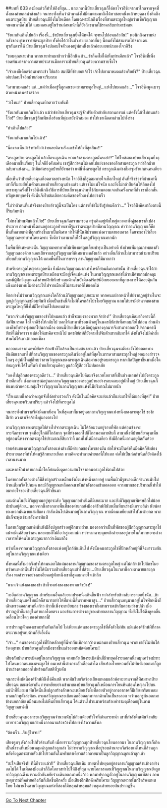 ##บทที่ 633 ลงมือแล้วก็ทำให้ถึงที่สุด...
และเวลานี้ป๋ายเสี่ยวฉุนก็ได้พาโจวอีซิงจากมาไกลจากจุดที่ตั้งของค่ายกลนำส่งแล้ว จนกระทั่งเห็นว่าด้านหลังไม่มีคนตามมาถึงได้หาซอยหนึ่งแล้วหยุดลง ยิ่งคิดถึงคนตระกูลป๋าย ป๋ายเสี่ยวฉุนก็ยิ่งโมโหเดือด โดยเฉพาะนึกถึงเรื่องที่สามตระกูลใหญ่กว้านซื้อวิญญาณจนตนหาซื้อไม่ได้ แถมตอนอยู่ในร้านก่อนหน้านี้ก็ยังถึงขนาดใช้ราคาสิบเท่ามาข่มตน

“รังแกกันเกินไปแล้ว เรื่องนี้...ข้าป๋ายเสี่ยวฉุนยืดได้หดได้ จะทนไปก่อนแล้วกัน!” พอนึกถึงความน่ากลัวของบุรพาจารย์ตระกูลป๋าย ทั้งคิดได้ว่าในช่วงระยะเวลาสั้นๆ นี้ตนยังไม่สามารถไปจากแดนทุรกันดารได้ ป๋ายเสี่ยวฉุนจึงปลอบใจตัวเองอยู่พักหนึ่งแล้วค่อยเงยหน้ามองโจวอีซิง

“ขอบคุณนายท่าน หากนายท่านมาช้ากว่านี้อีกนิด ข้า...ข้าก็คงไม่ได้เห็นท่านอีกแล้ว” โจวอีซิงที่เพิ่งรอดพ้นมาจากความตายประสานมือคารวะป๋ายเสี่ยวฉุนด้วยความซาบซึ้งใจ

“เจ้าเองก็เดือดร้อนเพราะข้า ใช่แล้ว สมบัติที่ข้าบอกเจ้าไว้ เจ้าไปเอามาหมดแล้วหรือยัง?” ป๋ายเสี่ยวฉุนเอ่ยปลอบใจอีกฝ่ายก่อนจะรีบถาม

“เอามาหมดแล้ว แต่...แต่ว่าเมื่อครู่นี้ถูกคนของสามตระกูลใหญ่...แย่งไปหมดแล้ว...” โจวอีซิงพูดเบาๆ ด้วยหน้าตาเศร้าสร้อย

“ว่าไงนะ!” ป๋ายเสี่ยวฉุนเบิกตากว้างทันที

“รังแกกันมากเกินไปแล้ว แม้ว่าข้าป๋ายเสี่ยวฉุนจะรู้จักปรับตัวเข้ากับสถานการณ์ แต่ครั้งนี้ข้าไม่ทนแล้วโว้ย!” ป๋ายเสี่ยวฉุนรู้สึกเพียงไอร้อนที่พุ่งมายังหัวสมอง ทำให้เขาเดือดพล่านไปทั้งร่าง

“ทำเกินไปแล้ว!”

“รังแกกันมากเกินไปแล้ว!”

“นี่คงจะเห็นว่าข้าทำตัวว่าง่ายเลยคิดจะรังแกข้าให้ถึงที่สุดสินะ!!”

“ตระกูลป๋าย ตระกูลไช่ แล้วก็ตระกูลเฉิน พวกเจ้าสามตระกูลมันระยำ!!” ไฟโทสะของป๋ายเสี่ยวฉุนยิ่งดุเดือดมากขึ้นเรื่อยๆ ในใจก็ยิ่งคับแค้น เขารู้สึกว่าตนไม่เคยไปแย่งของของอีกสามตระกูล ทว่าอีกฝ่ายกลับมาแย่งตน...ถ้ามีแค่ตระกูลป๋ายก็ยังพอว่า แต่นี่ทั้งตระกูลไช่ ตระกูลเฉินต่างก็มารุมรังแกตนคนเดียว

เมื่อเห็นว่าป๋ายเสี่ยวฉุนเดือดดาลอย่างหนัก โจวอีซิงก็สูดลมหายใจเฮือกใหญ่ อันที่จริงช่วงที่ผ่านมานี้เขาก็เริ่มสงสัยในตัวตนของป๋ายเสี่ยวฉุนบ้างแล้ว แต่เขาไม่แน่ใจนัก และยิ่งไม่กล้าสืบค้นให้ลึกลงไป เพราะทุกครั้งที่โจวอีซิงนึกถึงวิธีการที่ป๋ายเสี่ยวฉุนนำมาใช้กับตนตอนเจอกันครั้งแรกที่ถ้ำ เขาก็อกสั่นขวัญหายทุกครั้ง ดังนั้นจึงรีบล้มเลิกความคิดของตัวเองไปอย่างเร็ว

“ไม่ว่าตัวตนที่แท้จริงของป๋ายฮ่าวผู้นี้จะเป็นใคร แต่การที่ข้าไม่รับรู้ย่อมดีกว่า...” โจวอีซิงคิดมาถึงตรงนี้ก็รีบก้มหน้า

“ไม่ทงไม่ทนมันแล้วโว้ย!” ป๋ายเสี่ยวฉุนกัดกรามกรอด ครุ่นคิดอยู่พักใหญ่ดวงตาทั้งคู่ของเขาก็เปล่งประกาย ก่อนหน้านี้ตอนอยู่ตระกูลป๋ายเขาก็รู้มาว่าตระกูลป๋ายมีลานวิญญาณ คำว่าลานวิญญาณก็คือพื้นที่หลายแห่งที่ถูกสร้างขึ้นมาเป็นพิเศษ ทำให้ที่นั่นมีปราณแห่งความตายอบอวล โดยจะเอาไว้เลี้ยงวิญญาณพยาบาทโดยเฉพาะ ซึ่งดีกว่าเอามาเก็บไว้ในสถูปวิญญาณมากนัก

ในพื้นที่พิเศษแห่งนั้น วิญญาณพยาบาทไม่เพียงแต่ถูกเลี้ยงบำรุงเป็นอย่างดี ยังช่วยเพิ่มคุณภาพของตัววิญญาณเองด้วย นอกเสียจากสถูปวิญญาณที่พิเศษบางหลังแล้ว อย่างอื่นก็ล้วนไม่สามารถนำมาเปรียบเทียบกับลานวิญญาณได้ แถมพื้นที่ในการบรรจุ ลานวิญญาณก็มีมากกว่า

สำหรับตระกูลใหญ่ตระกูลหนึ่ง ยิ่งมีลานวิญญาณมากเท่าไหร่ก็ย่อมดีมากเท่านั้น ป๋ายเสี่ยวฉุนจำได้ว่าลานวิญญาณของตระกูลป๋ายเหมือนจะมีอยู่เจ็ดแปดแห่ง ในลานวิญญาณเหล่านี้ล้วนมีค่ายกลปกคลุม และมีผู้ฝึกวิญญาณตั้งค่ายเฝ้าพิทักษ์ แถมด้านในยังมีองค์รักษ์ผีอีกเยอะมากที่ถูกบงการให้คอยคุ้มกัน แข็งแกร่งแทบไม่ต่างอะไรไปจากเมืองที่ไม่สามารถตีให้แตกได้

อีกอย่างไม่ว่าลานวิญญาณแห่งใดก็ล้วนมีวิญญาณอยู่เยอะมาก หากคนแปลกหน้าไปปรากฏอยู่ข้างในจะถูกฝูงวิญญาณเขมือบทันที เมื่อเป็นเช่นนี้จึงไม่มีใครกล้าไปขโมยวิญญาณ แถมใต้บารมีอำนาจของสามตระกูลใหญ่ก็ยิ่งไม่มีใครยินดีไปแหยมด้วย

“พวกเจ้าแย่งวิญญาณของข้าไปหมดแล้ว ข้าก็จะแย่งของพวกเจ้าบ้าง!” ป๋ายเสี่ยวฉุนคิดมาถึงตรงนี้ก็กัดฟันกรอด ไล่โจวอีซิงให้กลับไป บอกให้เขาหาที่ซ่อนตัวอยู่ในนครผียักษ์เพื่อหลบภัยไปก่อน ส่วนตัวเองก็ขยับร่างพุ่งออกไปนอกเมือง ตอนนี้ป๋ายเสี่ยวฉุนคือผู้คุมของคุกมารจึงสามารถออกไปจากนครผียักษ์ได้ชั่วคราว แต่ต่อให้เขาคิดจะหนีไป นครผียักษ์ก็ยังตามไปจับตัวเขากลับมาได้ ดังนั้นจึงไม่มีคำสั่งห้ามไม่ให้เขาเข้าออกเมือง

พอออกมาจากนครผียักษ์ ท้องฟ้าก็ใกล้จะเป็นยามสนธยาแล้ว ป๋ายเสี่ยวฉุนระมัดระวังไปตลอดทาง อันดับแรกเขาไปที่ลานวิญญาณของตระกูลเฉินซึ่งอยู่ใกล้ที่สุดในบรรดาสามตระกูลใหญ่ พอมองสำรวจไกลๆ อยู่พักใหญ่ก็พบว่าลานวิญญาณของตระกูลเฉินล้อมวนอยู่รอบตระกูล หากเกิดปัญหาขึ้นมาเมื่อใดย่อมถูกจับได้ในทันที ป๋ายเสี่ยวฉุนคิดๆ ดูแล้วก็รู้สึกว่าไม่ปลอดภัย

“ลองไปดูอีกสองตระกูลดีกว่า...” ป๋ายเสี่ยวฉุนคิดไปคิดมาจึงฉวยโอกาสที่เป็นช่วงพลบค่ำไปยังตระกูลป๋ายอีกครั้ง สังเกตการณ์อยู่นอกลานวิญญาณของตระกูลป๋ายอย่างรอบคอบอยู่พักใหญ่ ป๋ายเสี่ยวฉุนก็ค้นพบด้วยความกลุ้มใจว่าวิญญาณในลานวิญญาณแห่งนี้มีปริมาณไม่มากนัก

“เรื่องแบบนี้คาดว่าคงถูกจับได้อย่างรวดเร็ว ดังนั้นในเมื่อคิดจะแย่งแล้วก็แย่งมาให้ได้เยอะที่สุด!” ป๋ายเสี่ยวฉุนกะพริบตาปริบๆ แล้วจึงไปที่ตระกูลไช่

จนกระทั่งม่านราตรีดำมืดมาเยือน ในที่สุดเขาก็มาอยู่นอกลานวิญญาณแห่งหนึ่งของตระกูลไช่ ชะงักฝีเท้า ดวงตาเจิดจ้าทั้งคู่มองตรงไป

ลานวิญญาณของตระกูลไช่ต่างไปจากตระกูลเฉิน ไม่ได้ล้อมวนอยู่รอบที่พัก แต่ค่อนข้างจะกระจัดกระจาย จุดที่อยู่ใกล้ก็ใกล้มาก จุดที่ห่างออกไปก็ไกลพอหลายสิบลี้ ลานหนึ่งที่ป๋ายเสี่ยวฉุนเห็นอยู่ตอนนี้ห่างจากตระกูลไช่ประมาณยี่สิบกว่าลี้ แถมไม่ได้มีลานเดียว ยังมีอีกหนึ่งลานอยู่ติดกันด้วย

รอบด้านของลานวิญญาณทั้งสองแห่งต่างก็มีค่ายกลของใครของมัน ต่อให้จะเป็นค่ำคืนมืดมิดก็ยังส่องประกายแสงที่ทำให้คนรู้สึกหนาวเยือก หากคิดจะทำลายค่ายกลนี้ให้แตก ต่อให้เป็นก่อกำเนิดก็ยังต้องใช้เวลานานมาก

และหากชักนำค่ายกลเมื่อใดก็ย่อมดึงดูดความสนใจจากคนตระกูลไช่ตามไปด้วย

ในค่ายกลทั้งสองต่างก็มีสิ่งปลูกสร้างเหมือนรังผึ้งแห่งหนึ่งลอยอยู่ บนพื้นผิวมีรูขนาดเล็กจำนวนนับไม่ถ้วนเต็มพรืดไปหมด และมีวิญญาณเหลือคณนานับกำลังลอดเข้าลอดออก ความมากของปริมาณนี้ทำให้ลมหายใจของป๋ายเสี่ยวฉุนถี่รัวขึ้นมา

แถมด้านในยังมีวิญญาณอยู่ทุกระดับ วิญญาณก่อกำเนิดก็มีเยอะมาก และยังมีวิญญาณพิเศษอีกไม่น้อยปะปนอยู่ด้วย...นอกจากนี้ตรงกลางพื้นที่ของค่ายกลยังมีองค์รักษ์ผีนับหมื่นที่บนร่างมีเกราะสีดำ นัยน์ตาของพวกมันฉายแสงสีแดง กำลังเดินไปเดินมาอยู่ในลานวิญญาณ หากมีคนเหยียบเข้าไปในค่ายกล พวกมันก็จะพุ่งเข้ามาสั่งหารทันที

ในลานวิญญาณแห่งนั้นยังมีสิ่งปลูกสร้างอยู่อีกบางส่วน มองออกว่าเป็นที่พักของผู้ฝึกวิญญาณตระกูลไช่ แม้จะมีแค่สิบกว่าคน และตบะก็ไม่ถือว่าสูงมากนัก ทว่าหากควบคุมพลังค่ายกลอยู่ภายในก็มากพอจะถ่วงเวลารอให้คนในตระกูลมากกว่าเดิมมาถึง

ทว่าเนื่องจากลานวิญญาณทั้งสองแห่งอยู่ใกล้กันเกินไป ดังนั้นคนตระกูลไช่ที่ปักหลักอยู่ที่นี่จึงมารวมกันอยู่ในลานวิญญาณแห่งเดียว

ทั้งหมดนี้ทั้งมวลจึงทำให้คนนอกได้แค่มองลานวิญญาณของสามตระกูลใหญ่ แต่ไม่กล้าเข้าไปลักขโมย ทว่าคนเหล่านั้นที่ว่าไม่ได้นับรวมป๋ายเสี่ยวฉุนเข้าไปด้วย...ป๋ายเสี่ยวฉุนในเวลานี้ดวงตาฉายแสงลุกเรือง พอสำรวจอย่างละเอียดอยู่พักหนึ่งเขาก็สูดลมหายใจเข้าลึก

“พวกเจ้าแย่งของของข้า ข้าก็จะแย่งของของพวกเจ้าบ้าง!”

“กะอีแค่ลานวิญญาณ สำหรับคนอื่นแล้วยากประหนึ่งเดินขึ้นฟ้า ทว่าสำหรับข้ากลับกระจอกยิ่งนัก...ข้าป๋ายเสี่ยวฉุนแค่โบกมือก็สามารถทำให้ที่แห่งนี้สิ้นราบพนาสูร...” ป๋ายเสี่ยวฉุนอนุมานอยู่ในใจพักหนึ่งก็เดินพรวดออกมาหนึ่งก้าว ก้าวนี้เพิ่งจะเหยียบลง ร่างของเขาก็ผสานรวมเข้ากับความว่างเปล่า เมื่อปรากฏตัวก็มาอยู่ในค่ายกลโดยตรง มองข้ามการดำรงอยู่ของค่ายกลลานวิญญาณ ทั้งยังไม่ได้ดึงดูดคลื่นเคลื่อนไหวใดๆ ของค่ายกลนี้!

การปรากฏตัวของเขากะทันหันเกินไป ไม่เพียงแต่คนของตระกูลไช่ที่ตั้งตัวไม่ทัน แม้แต่องค์รักษ์ผีที่ลาดตระเวนอยู่รอบด้านก็ยังอึ้งงัน

“เจ้า...” คนของตระกูลไช่ที่ปักหลักอยู่ที่นี่พากันเบิกตากว้างเหม่อมองป๋ายเสี่ยวฉุน พวกเขายังไม่ทันได้ร้องอุทาน ป๋ายเสี่ยวฉุนก็ยกมือขวาขึ้นแล้วออกหมัดต่อยโครม!

เสียงกัมปนาทระเบิดอยู่ในลานวิญญาณ ตามหลังเสียงระเบิดนั้นก็มีพายุคลั่งระลอกหนึ่งหมุนคว้างปะทะไปโดนพวกคนของตระกูลไช่ คนเหล่านี้ต่างกระอักเลือดคำโต เสียงร้องโหยหวนยังไม่ทันดังออกมาก็ถูกม้วนร่างตลบออกไปพร้อมกับสติที่วูบดับ

จนกระทั่งบัดนี้องค์รักษ์ผีถึงได้คืนสติ พวกมันรีบกรีดร้องเสียงแหลมแล้วห้อทะยานจากสี่ทิศมาหาป๋ายเสี่ยวฉุน ขณะเดียวกัน การเหยียบย่างเข้ามาของป๋ายเสี่ยวฉุนก็เหมือนการโยนหินก้อนใหญ่ลงไปบนแม่น้ำที่นิ่งสงบ ทันใดนั้นสิ่งปลูกสร้างลักษณะเหมือนรังผึ้งที่ลอยตัวอยู่กลางอากาศก็มีเสียงกรีดแหลมบาดแก้วหูดังสะท้อน กระแสวิญญาณระเบิดแตกฮือออกมาจากด้านในเป็นระลอก ทว่าพอกรูกันออกมาข้างนอกกลับเหมือนมองไม่เห็นป๋ายเสี่ยวฉุน ได้แต่วนไปวนมาพร้อมร้องคำรามดุเดือดอยู่ในลานวิญญาณแห่งนี้

ป๋ายเสี่ยวฉุนมองกระแสวิญญาณจำนวนนับไม่ถ้วนด้วยหัวใจที่เต้นกระหน่ำ เขาที่กำลังตื่นเต้นจึงหยิบเอายารวมวิญญาณกำหนึ่งออกมาแล้วขว้างไปอย่างไร้ความลังเล

“ต้องเร็ว...รีบสู้รีบจบ!”

เสียงตูมๆ ดังก้องไปทั่วด้านทันที เมื่อยารวมวิญญาณถูกป๋ายเสี่ยวฉุนโยนออกมา ในลานวิญญาณก็เกิดเป็นน้ำวนที่เหมือนหลุมดำลูกแล้วลูกเล่า ไม่ว่าพวกวิญญาณที่อยู่รอบด้านจะหวีดร้องแค่ไหนก็ล้วนถูกพลังดึงดูดกระชากตัวเข้าไปรวมกันในพริบตาเดียวแล้วกลายมาเป็นลูกวิญญาณลูกแล้วลูกเล่า

“สะใจเสียจริง!! ทีนี้ก็รวยแล้ว!!” ป๋ายเสี่ยวฉุนฮึกเหิม สายตาไปหยุดอยู่ตรงลานวิญญาณด้านข้างอย่างอดไม่ได้ ในเมื่อลงมือแล้วก็ถือโอกาสทำไปให้ถึงที่สุด ฉวยโอกาสตอนที่วิญญาณในลานวิญญาณยังถูกยาวิญญาณดึงมารวมตัวกันขยับร่างเดินออกมาหนึ่งก้าว พอมาปรากฏตัวอยู่ในลานวิญญาณที่สอง ภาพเหตุการณ์ที่คล้ายคลึงกันก็เกิดขึ้นอีกครั้ง เมื่อเสียงอึกทึกดังครึกโครม วิญญาณพวกนั้นกรีดร้องแหบโหย ไม่นานในลานวิญญาณแห่งที่สองก็มีหลุมดำหลุมแล้วหลุมเล่าทยอยกันปรากฏขึ้น


------


[Go To Next Chapter]( ./71.md)